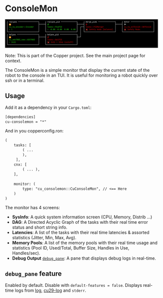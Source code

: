 # ConsoleMon

<img src="doc/tasks.png" alt="Tasks"></img>

Note: This is part of the Copper project. See the main project page for context.

The ConsoleMon is a simple monitor that display the current state of the robot to the console in an TUI.
It is useful for monitoring a robot quickly over ssh or in a terminal.

## Usage

Add it as a dependency in your `Cargo.toml`:

```tom
[dependencies]
cu-consolemon = "*"
```

And in you copperconfig.ron:

```ron
(
    tasks: [
        ( ...
        ),
     ],
    cnx: [
        ( ... ),
    ],
    
    monitor: (
        type: "cu_consolemon::CuConsoleMon", // <== Here
    )
)

```

The monitor has 4 screens:

- **SysInfo**: A quick system information screen (CPU, Memory, Distrib ...)
- **DAG**: A Directed Acyclic Graph of the tasks with their real time error status and short string info.
- **Latencies**: A list of the tasks with their real time latencies & assorted statistics (Jitter, Min, Max, Avg).
- **Memory Pools**: A list of the memory pools with their real time usage and statistics (Pool ID, Used/Total, Buffer Size, Handles in Use, Handles/sec).
- **Debug Output** [`debug_pane`](#debug_pane-feature): A pane that displays debug logs in real-time.

## `debug_pane` feature

Enabled by default. Disable with `default-features = false`. Displays real-time logs
from [log](https://crates.io/crates/log), [cu29-log](https://crates.io/crates/cu29-log) and `stderr`.
